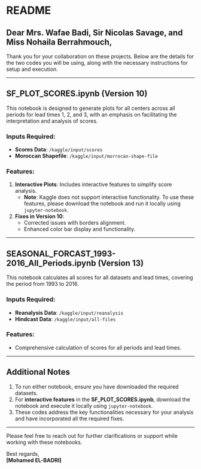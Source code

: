 # README

## Dear Mrs. Wafae Badi, Sir Nicolas Savage, and Miss Nohaila Berrahmouch,

Thank you for your collaboration on these projects. Below are the details for the two codes you will be using, along with the necessary instructions for setup and execution.

---

## SF_PLOT_SCORES.ipynb (Version 10)

This notebook is designed to generate plots for all centers across all periods for lead times 1, 2, and 3, with an emphasis on facilitating the interpretation and analysis of scores.

### Inputs Required:
- **Scores Data**: `/kaggle/input/scores`
- **Moroccan Shapefile**: `/kaggle/input/morrocan-shape-file`

### Features:
1. **Interactive Plots**: Includes interactive features to simplify score analysis.
   - **Note**: Kaggle does not support interactive functionality. To use these features, please download the notebook and run it locally using `jupyter-notebook`.
2. **Fixes in Version 10**:
   - Corrected issues with borders alignment.
   - Enhanced color bar display and functionality.

---

## SEASONAL_FORCAST_1993-2016_All_Periods.ipynb (Version 13)

This notebook calculates all scores for all datasets and lead times, covering the period from 1993 to 2016.

### Inputs Required:
- **Reanalysis Data**: `/kaggle/input/reanalysis`
- **Hindcast Data**: `/kaggle/input/all-files`

### Features:
- Comprehensive calculation of scores for all periods and lead times.

---

## Additional Notes
1. To run either notebook, ensure you have downloaded the required datasets.
2. For **interactive features** in the **SF_PLOT_SCORES.ipynb**, download the notebook and execute it locally using `jupyter-notebook`.
3. These codes address the key functionalities necessary for your analysis and have incorporated all the required fixes.

---

Please feel free to reach out for further clarifications or support while working with these notebooks.

Best regards,  
**[Mohamed EL-BADRI]**

